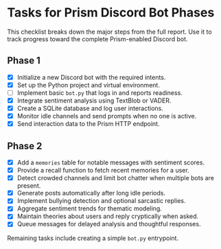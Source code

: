 # Tasks for Prism Discord Bot Phases

This checklist breaks down the major steps from the full report. Use it to track progress toward the complete Prism-enabled Discord bot.

## Phase 1

- [x] Initialize a new Discord bot with the required intents.
- [x] Set up the Python project and virtual environment.
- [ ] Implement basic `bot.py` that logs in and reports readiness.
- [x] Integrate sentiment analysis using TextBlob or VADER.
- [x] Create a SQLite database and log user interactions.
- [x] Monitor idle channels and send prompts when no one is active.
- [x] Send interaction data to the Prism HTTP endpoint.

## Phase 2

- [x] Add a `memories` table for notable messages with sentiment scores.
- [x] Provide a recall function to fetch recent memories for a user.
- [x] Detect crowded channels and limit bot chatter when multiple bots are present.
- [x] Generate posts automatically after long idle periods.
- [x] Implement bullying detection and optional sarcastic replies.
- [x] Aggregate sentiment trends for thematic modeling.
- [x] Maintain theories about users and reply cryptically when asked.
- [x] Queue messages for delayed analysis and thoughtful responses.

Remaining tasks include creating a simple `bot.py` entrypoint.

